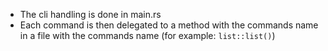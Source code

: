 - The cli handling is done in main.rs
- Each command is then delegated to a method with the commands name in a file with the commands name (for example: `list::list()`)
